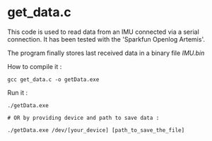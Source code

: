# get_data.c

This code is used to read data from an IMU connected via a serial connection.
It has been tested with the 'Sparkfun Openlog Artemis'.


The program finally stores last received data in a binary file *IMU.bin*

How to compile it :

```console
gcc get_data.c -o getData.exe
```

Run it :

```console
./getData.exe

# OR by providing device and path to save data :

./getData.exe /dev/[your_device] [path_to_save_the_file]
```
